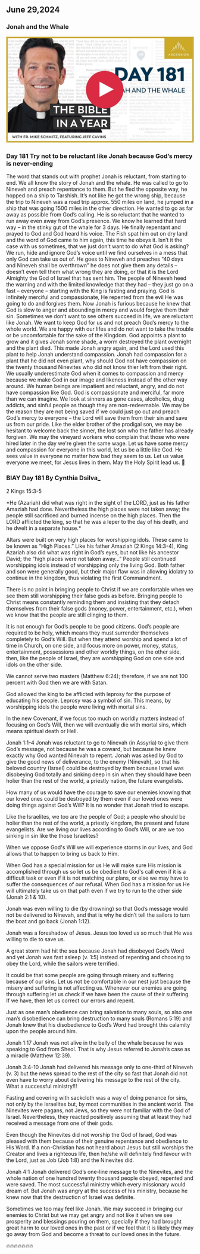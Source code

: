 ## June 29,2024

### Jonah and the Whale

[![Jonah and the Whale](https://raw.githubusercontent.com/linusjf/BIAY/main/June/jpgs/Day181.jpg)](https://youtu.be/5HBq_k7mg6A "Jonah and the Whale")

### Day 181 Try not to be reluctant like Jonah because God’s mercy is never-ending

The word that stands out with prophet Jonah is reluctant, from starting to end. We all know the story of Jonah and the whale. He was called to go to Nineveh and preach repentance to them. But he fled the opposite way, he hopped on a ship to Tarshish. It’s not like he got the wrong ship, because the trip to Nineveh was a road trip approx. 550 miles on land, he jumped in a ship that was going 1500 miles in the other direction. He wanted to go as far away as possible from God’s calling. He is so reluctant that he wanted to run away even away from God’s presence. We know he learned that hard way – in the stinky gut of the whale for 3 days. He finally repentant and prayed to God and God heard his voice. The Fish spat him out on dry land and the word of God came to him again, this time he obeys it.
Isn’t it the case with us sometimes, that we just don’t want to do what God is asking? We run, hide and ignore God’s voice until we find ourselves in a mess that only God can take us out of.
He goes to Nineveh and preaches “40 days and Nineveh shall be overthrown” he does not give them any details – doesn’t even tell them what wrong they are doing, or that it is the Lord Almighty the God of Israel that has sent him.
The people of Nineveh heed the warning and with the limited knowledge that they had – they just go on a fast – everyone – starting with the King is fasting and praying. God is infinitely merciful and compassionate, He repented from the evil He was going to do and forgives them.
Now Jonah is furious because he knew that God is slow to anger and abounding in mercy and would forgive them their sin. Sometimes we don’t want to see others succeed in life, we are reluctant like Jonah. We want to keep God for us and not preach God’s mercy to the whole world. We are happy with our lifes and do not want to take the trouble or be uncomfortable for the sake of the Kingdom.
God appoints a plant to grow and it gives Jonah some shade, a worm destroyed the plant overnight and the plant died. This made Jonah angry again, and the Lord used this plant to help Jonah understand compassion. Jonah had compassion for a plant that he did not even plant, why should God not have compassion on the twenty thousand Ninevites who did not know thier left from their right. We usually underestimate God when it comes to compassion and mercy because we make God in our image and likeness instead of the other way around. We human beings are impatient and reluctant, angry, and do not have compassion like God. God is compassionate and merciful, far more than we can imagine. We look at sinners as gone cases, alcoholics, drug addicts, and sinful people as though they are non-redeemable. We may be the reason they are not being saved if we could just go out and preach God’s mercy to everyone – the Lord will save them from their sin and save us from our pride.
Like the elder brother of the prodigal son, we may be hesitant to welcome back the sinner, the lost son who the father has already forgiven.
We may the vineyard workers who complain that those who were hired later in the day we're given the same wage.
Let us have some mercy and compassion for everyone in this world, let us be a little like God. He sees value in everyone no matter how bad they seem to us. Let us value everyone we meet, for Jesus lives in them.
May the Holy Spirit lead us. 🙏

### BIAY Day 181 By Cynthia Dsilva\_

2 Kings 15:3-5

\*He (Azariah) did what was right in the sight of the LORD, just as his father Amaziah had done.  Nevertheless the high places were not taken away; the people still sacrificed and burned incense on the high places.  Then the LORD afflicted the king, so that he was a leper to the day of his death, and he dwelt in a separate house.\*

Altars were built on very high places for worshipping idols.  These came to be known as “High Places.”
Like his father Amaziah (2 Kings 14:3-4), King Azariah also did what was right in God’s eyes, but not like his ancestor David; the “high places were not taken away…”  People still continued worshipping idols instead of worshipping only the living God.  Both father and son were generally good, but their major flaw was in allowing idolatry to continue in the kingdom, thus violating the first Commandment.

There is no point in bringing people to Christ if we are comfortable when we see them still worshipping their false gods as before.
Bringing people to Christ means constantly reminding them and insisting that they detach themselves from their false gods (money, power, entertainment, etc.), when we know that the people are still clinging to them.

It is not enough for God’s people to be good citizens.  God’s people are required to be holy, which means they must surrender themselves completely to God’s Will.  But when they attend worship and spend a lot of time in Church, on one side, and focus more on power, money, status, entertainment, possessions and other worldly things, on the other side, then, like the people of Israel, they are worshipping God on one side and idols on the other side.

We cannot serve two masters (Matthew 6:24); therefore, if we are not 100 percent with God then we are with Satan.

God allowed the king to be afflicted with leprosy for the purpose of educating his people.  Leprosy was a symbol of sin.  This means, by worshipping idols the people were living with mortal sins.

In the new Covenant, if we focus too much on worldly matters instead of focusing on God’s Will, then we will eventually die with mortal sins, which means spiritual death or Hell.

Jonah 1:1-4
Jonah was reluctant to go to Ninevah (in Assyria) to give them God’s message, not because he was a coward, but because he knew exactly why God wanted Ninevah to repent.
Jonah was asked by God to give the good news of deliverance, to the enemy (Ninevah), so that his beloved country (Israel) could be destroyed by them because Israel was disobeying God totally and sinking deep in sin when they should have been holier than the rest of the world, a priestly nation, the future evangelists.

How many of us would have the courage to save our enemies knowing that our loved ones could be destroyed by them even if our loved ones were doing things against God’s Will?  It is no wonder that Jonah tried to escape.

Like the Israelites, we too are the people of God; a people who should be holier than the rest of the world, a priestly kingdom, the present and future evangelists.
Are we living our lives according to God’s Will, or are we too sinking in sin like the those Israelites?

When we oppose God's Will we will experience storms in our lives, and God allows that to happen to bring us back to Him.

When God has a special mission for us He will make sure His mission is accomplished through us so let us be obedient to God's call even if it is a difficult task or even if it is not matching our plans, or else we may have to suffer the consequences of our refusal.
When God has a mission for us He will ultimately take us on that path even if we try to run to the other side (Jonah 2:1 & 10).

Jonah was even willing to die (by drowning) so that God’s message would not be delivered to Ninevah, and that is why he didn’t tell the sailors to turn the boat and go back (Jonah 1:12).

Jonah was a foreshadow of Jesus.
Jesus too loved us so much that He was willing to die to save us.

A great storm had hit the sea because Jonah had disobeyed God’s Word and yet Jonah was fast asleep (v. 1:5) instead of repenting and choosing to obey the Lord, while the sailors were terrified.

It could be that some people are going through misery and suffering because of our sins.  Let us not be comfortable in our nest just because the misery and suffering is not affecting us.  Whenever our enemies are going through suffering let us check if we have been the cause of their suffering. If we have, then let us correct our errors and repent.

Just as one man’s obedience can bring salvation to many souls, so also one man’s disobedience can bring destruction to many souls (Romans 5:19) and Jonah knew that his disobedience to God’s Word had brought this calamity upon the people around him.

Jonah 1:17
Jonah was not alive in the belly of the whale because he was speaking to God from Sheol.  That is why Jesus referred to Jonah’s case as a miracle (Matthew 12:39).

Jonah 3:4-10
Jonah had delivered his message only to one-third of Nineveh (v. 3) but the news spread to the rest of the city so fast that Jonah did not even have to worry about delivering his message to the rest of the city.   What a successful ministry!!!

Fasting and covering with sackcloth was a way of doing penance for sins, not only by the Israelites but, by most communities in the ancient world.
The Ninevites were pagans, not Jews, so they were not familiar with the God of Israel. Nevertheless, they reacted positively assuming that at least they had received a message from one of their gods.

Even though the Ninevites did not worship the God of Israel, God was pleased with them because of their genuine repentance and obedience to His Word.
If a non-Christian has not heard about Jesus but still worships the Creator and lives a righteous life, then he/she will definitely find favour with the Lord, just as Job (Job 1:8) and the Ninevites did.

Jonah 4:1
Jonah delivered God’s one-line message to the Ninevites, and the whole nation of one hundred twenty thousand people obeyed, repented and were saved.  The most successful ministry which every missionary would dream of.  But Jonah was angry at the success of his ministry, because he knew now that the destruction of Israel was definite.

Sometimes we too may feel like Jonah.  We may succeed in bringing our enemies to Christ but we may get angry and not like it when we see prosperity and blessings pouring on them, specially if they had brought great harm to our loved ones in the past or if we feel that it is likely they may go away from God and become a threat to our loved ones in the future.

🔥🔥🔥🔥🔥🔥🔥
